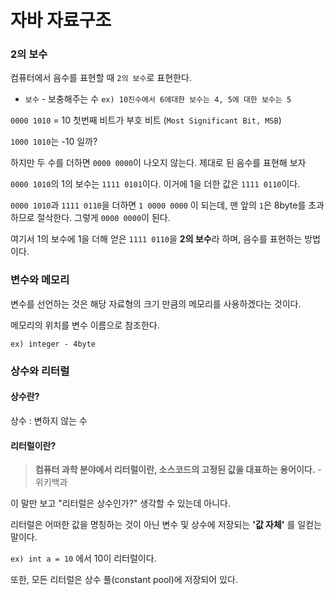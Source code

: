 # 자바 자료구조


### 2의 보수
컴퓨터에서 음수를 표현할 때 `2의 보수`로 표현한다.

- `보수` - 보충해주는 수
`ex) 10진수에서 6에대한 보수는 4, 5에 대한 보수는 5`

`0000 1010` = 10 첫번째 비트가 부호 비트 (`Most Significant Bit, MSB`)

`1000 1010`는 -10 일까?

하지만 두 수를 더하면 `0000 0000`이 나오지 않는다. 제대로 된 음수를 표현해 보자

`0000 1010`의 1의 보수는 `1111 0101`이다. 이거에 1을 더한 값은 `1111 0110`이다.

`0000 1010`과 `1111 0110`을 더하면 `1 0000 0000` 이 되는데, 맨 앞의 `1`은 8byte를 초과하므로 절삭한다. 그렇게 `0000 0000`이 된다.

여기서 1의 보수에 1을 더해 얻은 `1111 0110`을 **2의 보수**라 하며, 음수를 표현하는 방법이다.

### 변수와 메모리
변수를 선언하는 것은 해당 자료형의 크기 만큼의 메모리를 사용하겠다는 것이다.

메모리의 위치를 변수 이름으로 참조한다.

`ex) integer - 4byte`


### 상수와 리터럴
#### 상수란?
상수 : 변하지 않는 수
#### 리터럴이란?
> **컴퓨터 과학 분야에서 리터럴이란, 소스코드의 고정된 값을 대표하는 용어이다.** - 위키백과

이 말만 보고 "리터럴은 상수인가?" 생각할 수 있는데 아니다.

리터럴은 어떠한 값을 명칭하는 것이 아닌 변수 및 상수에 저장되는 **'값 자체'** 를 일컫는 말이다.

`ex) int a = 10` 에서 10이 리터럴이다.

또한, 모든 리터럴은 상수 풀(constant pool)에 저장되어 있다.
